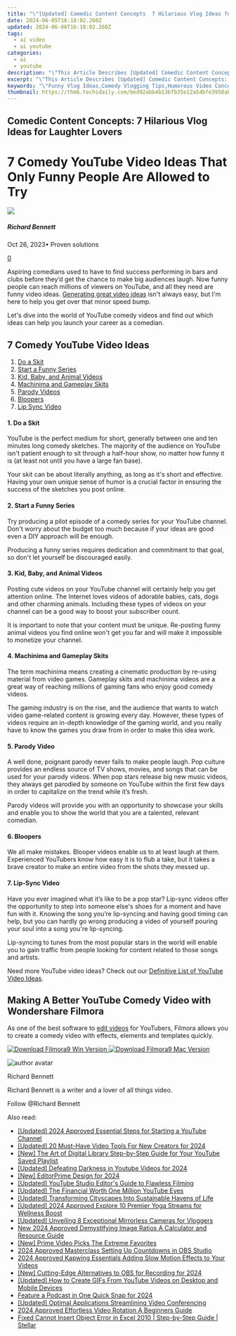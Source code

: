 ```yaml
---
title: "\"[Updated] Comedic Content Concepts  7 Hilarious Vlog Ideas for Laughter Lovers for 2024\""
date: 2024-06-05T16:18:02.260Z
updated: 2024-06-06T16:18:02.260Z
tags:
  - ai video
  - ai youtube
categories:
  - ai
  - youtube
description: "\"This Article Describes [Updated] Comedic Content Concepts: 7 Hilarious Vlog Ideas for Laughter Lovers for 2024\""
excerpt: "\"This Article Describes [Updated] Comedic Content Concepts: 7 Hilarious Vlog Ideas for Laughter Lovers for 2024\""
keywords: "\"Funny Vlog Ideas,Comedy Vlogging Tips,Humorous Video Concepts,Hilarity in Vlogs,Laugh-Inducing Content,Chuckle-Friendly Videos,Giggle-Generating Ideas\""
thumbnail: https://thmb.techidaily.com/bed92abb4b13bfb35e12a54bfe3958abc331bc9941bc7a8515fe1dd62e1cd32c.jpg
---
```


## Comedic Content Concepts: 7 Hilarious Vlog Ideas for Laughter Lovers

# 7 Comedy YouTube Video Ideas That Only Funny People Are Allowed to Try

![](https://images.wondershare.com/filmora/article-images/richard-bennett.jpg)

##### Richard Bennett

 Oct 26, 2023• Proven solutions

[0](#commentsBoxSeoTemplate)

Aspiring comedians used to have to find success performing in bars and clubs before they’d get the chance to make big audiences laugh. Now funny people can reach millions of viewers on YouTube, and all they need are funny video ideas. [Generating great video ideas](https://www.filmora.io/community-blog/how-to-come-up-with-better-youtube-video-ideas-391.html) isn't always easy, but I'm here to help you get over that minor speed bump.

Let's dive into the world of YouTube comedy videos and find out which ideas can help you launch your career as a comedian.

## 7 Comedy YouTube Video Ideas

1. [Do a Skit](#one)
2. [Start a Funny Series](#two)
3. [Kid, Baby, and Animal Videos](#three)
4. [Machinima and Gameplay Skits](#four)
5. [Parody Videos](#five)
6. [Bloopers](#six)
7. [Lip Sync Video](#seven)

#### 1\. Do a Skit

YouTube is the perfect medium for short, generally between one and ten minutes long comedy sketches. The majority of the audience on YouTube isn't patient enough to sit through a half-hour show, no matter how funny it is (at least not until you have a large fan base).

Your skit can be about literally anything, as long as it's short and effective. Having your own unique sense of humor is a crucial factor in ensuring the success of the sketches you post online.

#### 2\. Start a Funny Series

Try producing a pilot episode of a comedy series for your YouTube channel. Don't worry about the budget too much because if your ideas are good even a DIY approach will be enough.

Producing a funny series requires dedication and commitment to that goal, so don't let yourself be discouraged easily.

#### 3\. Kid, Baby, and Animal Videos

Posting cute videos on your YouTube channel will certainly help you get attention online. The Internet loves videos of adorable babies, cats, dogs and other charming animals. Including these types of videos on your channel can be a good way to boost your subscriber count.

It is important to note that your content must be unique. Re-posting funny animal videos you find online won't get you far and will make it impossible to monetize your channel.

#### 4\. Machinima and Gameplay Skits

The term machinima means creating a cinematic production by re-using material from video games. Gameplay skits and machinima videos are a great way of reaching millions of gaming fans who enjoy good comedy videos.

The gaming industry is on the rise, and the audience that wants to watch video game-related content is growing every day. However, these types of videos require an in-depth knowledge of the gaming world, and you really have to know the games you draw from in order to make this idea work.

#### 5\. Parody Video

A well done, poignant parody never fails to make people laugh. Pop culture provides an endless source of TV shows, movies, and songs that can be used for your parody videos. When pop stars release big new music videos, they always get parodied by someone on YouTube within the first few days in order to capitalize on the trend while it’s fresh.

Parody videos will provide you with an opportunity to showcase your skills and enable you to show the world that you are a talented, relevant comedian.

#### 6\. Bloopers

We all make mistakes. Blooper videos enable us to at least laugh at them. Experienced YouTubers know how easy it is to flub a take, but it takes a brave creator to make an entire video from the shots they messed up.

#### 7\. Lip-Sync Video

Have you ever imagined what it’s like to be a pop star? Lip-sync videos offer the opportunity to step into someone else's shoes for a moment and have fun with it. Knowing the song you’re lip-syncing and having good timing can help, but you can hardly go wrong producing a video of yourself pouring your soul into a song you're lip-syncing.

Lip-syncing to tunes from the most popular stars in the world will enable you to gain traffic from people looking for content related to those songs and artists.

Need more YouTube video ideas? Check out our [Definitive List of YouTube Video Ideas](https://tools.techidaily.com/wondershare/filmora/download/).

## Making A Better YouTube Comedy Video with Wondershare Filmora

As one of the best software to [edit videos](https://tools.techidaily.com/wondershare/filmora/download/) for YouTubers, Filmora allows you to create a comedy video with effects, elements and templates quickly.

[![Download Filmora9 Win Version](https://images.wondershare.com/filmora/guide/download-btn-win.jpg) ](https://tools.techidaily.com/wondershare/filmora/download/) [![Download Filmora9 Mac Version](https://images.wondershare.com/filmora/guide/download-btn-mac.jpg) ](https://tools.techidaily.com/wondershare/filmora/download/)

![author avatar](https://images.wondershare.com/filmora/article-images/richard-bennett.jpg)

Richard Bennett

Richard Bennett is a writer and a lover of all things video.

Follow @Richard Bennett

<span class="atpl-alsoreadstyle">Also read:</span>
<div><ul>
<li><a href="https://facebook-video-share.techidaily.com/updated-2024-approved-essential-steps-for-starting-a-youtube-channel/"><u>[Updated] 2024 Approved  Essential Steps for Starting a YouTube Channel</u></a></li>
<li><a href="https://facebook-video-share.techidaily.com/updated-20-must-have-video-tools-for-new-creators-for-2024/"><u>[Updated] 20 Must-Have Video Tools For New Creators for 2024</u></a></li>
<li><a href="https://facebook-video-share.techidaily.com/new-the-art-of-digital-library-step-by-step-guide-for-your-youtube-saved-playlist/"><u>[New] The Art of Digital Library  Step-by-Step Guide for Your YouTube Saved Playlist</u></a></li>
<li><a href="https://facebook-video-share.techidaily.com/updated-defeating-darkness-in-youtube-videos-for-2024/"><u>[Updated] Defeating Darkness in Youtube Videos for 2024</u></a></li>
<li><a href="https://facebook-video-share.techidaily.com/new-editorprime-design-for-2024/"><u>[New] EditorPrime Design for 2024</u></a></li>
<li><a href="https://facebook-video-share.techidaily.com/updated-youtube-studio-editors-guide-to-flawless-filming/"><u>[Updated] YouTube Studio Editor's Guide to Flawless Filming</u></a></li>
<li><a href="https://facebook-video-share.techidaily.com/updated-the-financial-worth-one-million-youtube-eyes/"><u>[Updated] The Financial Worth  One Million YouTube Eyes</u></a></li>
<li><a href="https://facebook-video-share.techidaily.com/updated-transforming-cityscapes-into-sustainable-havens-of-life/"><u>[Updated] Transforming Cityscapes Into Sustainable Havens of Life</u></a></li>
<li><a href="https://facebook-video-share.techidaily.com/updated-2024-approved-explore-10-premier-yoga-streams-for-wellness-boost/"><u>[Updated] 2024 Approved  Explore 10 Premier Yoga Streams for Wellness Boost</u></a></li>
<li><a href="https://facebook-video-share.techidaily.com/updated-unveiling-8-exceptional-mirrorless-cameras-for-vloggers/"><u>[Updated] Unveiling 8 Exceptional Mirrorless Cameras for Vloggers</u></a></li>
<li><a href="https://ai-video-tools.techidaily.com/new-2024-approved-demystifying-image-ratios-a-calculator-and-resource-guide/"><u>New 2024 Approved Demystifying Image Ratios A Calculator and Resource Guide</u></a></li>
<li><a href="https://facebook-clips.techidaily.com/new-prime-video-picks-the-extreme-favorites/"><u>[New] Prime Video Picks  The Extreme Favorites</u></a></li>
<li><a href="https://remote-screen-capture.techidaily.com/2024-approved-masterclass-setting-up-countdowns-in-obs-studio/"><u>2024 Approved  Masterclass  Setting Up Countdowns in OBS Studio</u></a></li>
<li><a href="https://video-ai-editor.techidaily.com/2024-approved-kapwing-essentials-adding-slow-motion-effects-to-your-videos/"><u>2024 Approved Kapwing Essentials Adding Slow Motion Effects to Your Videos</u></a></li>
<li><a href="https://screen-mirroring-recording.techidaily.com/new-cutting-edge-alternatives-to-obs-for-recording-for-2024/"><u>[New] Cutting-Edge Alternatives to OBS for Recording for 2024</u></a></li>
<li><a href="https://youtube-videos.techidaily.com/updated-how-to-create-gifs-from-youtube-videos-on-desktop-and-mobile-devices/"><u>[Updated] How to Create GIFs From YouTube Videos on Desktop and Mobile Devices</u></a></li>
<li><a href="https://some-knowledge.techidaily.com/feature-a-podcast-in-one-quick-snap-for-2024/"><u>Feature a Podcast in One Quick Snap for 2024</u></a></li>
<li><a href="https://screen-recording.techidaily.com/updated-optimal-applications-streamlining-video-conferencing/"><u>[Updated] Optimal Applications Streamlining Video Conferencing</u></a></li>
<li><a href="https://ai-vdieo-software.techidaily.com/2024-approved-effortless-video-rotation-a-beginners-guide/"><u>2024 Approved Effortless Video Rotation A Beginners Guide</u></a></li>
<li><a href="https://phone-solutions.techidaily.com/fixed-cannot-insert-object-error-in-excel-2010-step-by-step-guide-stellar-by-stellar-guide/"><u>Fixed Cannot Insert Object Error in Excel 2010 | Step-by-Step Guide | Stellar</u></a></li>
</ul></div>

<ins class="adsbygoogle"
      style="display:block"
      data-ad-client="ca-pub-7571918770474297"
      data-ad-slot="8358498916"
      data-ad-format="auto"
      data-full-width-responsive="true"></ins>